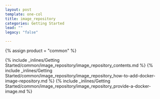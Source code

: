 ```yaml
---
layout: post
template: one-col
title: image_repository
categories: Getting Started
lead: ""
legacy: "false"

---
```

{% assign product = "common" %}

{% include _inlines/Getting Started/common/image_repository/image_repository_contents.md %}
{% include _inlines/Getting Started/common/image_repository/image_repository_how-to-add-docker-image-repository.md %}
{% include _inlines/Getting Started/common/image_repository/image_repository_provide-a-docker-image.md %}
